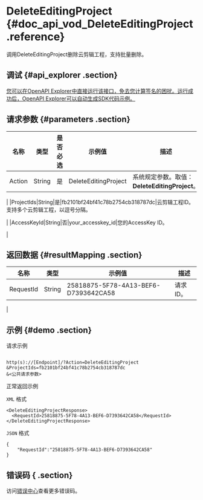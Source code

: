 # DeleteEditingProject {#doc_api_vod_DeleteEditingProject .reference}

调用DeleteEditingProject删除云剪辑工程，支持批量删除。

## 调试 {#api_explorer .section}

[您可以在OpenAPI Explorer中直接运行该接口，免去您计算签名的困扰。运行成功后，OpenAPI Explorer可以自动生成SDK代码示例。](https://api.aliyun.com/#product=vod&api=DeleteEditingProject&type=RPC&version=2017-03-21)

## 请求参数 {#parameters .section}

|名称|类型|是否必选|示例值|描述|
|--|--|----|---|--|
|Action|String|是|DeleteEditingProject|系统规定参数。取值：**DeleteEditingProject**。

 |
|ProjectIds|String|是|fb2101bf24bf41c78b2754cb318787dc|云剪辑工程ID。支持多个云剪辑工程，以逗号分隔。

 |
|AccessKeyId|String|否|your\_accesskey\_id|您的AccessKey ID。

 |

## 返回数据 {#resultMapping .section}

|名称|类型|示例值|描述|
|--|--|---|--|
|RequestId|String|25818875-5F78-4A13-BEF6-D7393642CA58|请求ID。

 |

## 示例 {#demo .section}

请求示例

``` {#request_demo}

http(s)://[Endpoint]/?Action=DeleteEditingProject
&ProjectIds=fb2101bf24bf41c78b2754cb318787dc
&<公共请求参数>

```

正常返回示例

`XML` 格式

``` {#xml_return_success_demo}
<DeleteEditingProjectResponse>
  <RequestId>25818875-5F78-4A13-BEF6-D7393642CA58</RequestId>
</DeleteEditingProjectResponse>
```

`JSON` 格式

``` {#json_return_success_demo}
{
	"RequestId":"25818875-5F78-4A13-BEF6-D7393642CA58"
}
```

## 错误码 { .section}

访问[错误中心](https://error-center.aliyun.com/status/product/vod)查看更多错误码。


